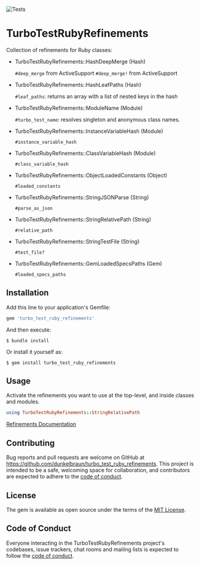 ![Tests](https://github.com/dunkelbraun/turbo-test-ruby-refinements/workflows/Tests/badge.svg?branch=main)


# TurboTestRubyRefinements

Collection of refinements for Ruby classes:

- TurboTestRubyRefinements::HashDeepMerge (Hash)

    ```#deep_merge``` from ActiveSupport
    ```#deep_merge!``` from ActiveSupport
- TurboTestRubyRefinements::HashLeafPaths (Hash)

    ```#leaf_paths```: returns an array with a list of nested keys in the hash
  
- TurboTestRubyRefinements::ModuleName (Module)

    ```#turbo_test_name```: resolves singleton and anonymous class names.

- TurboTestRubyRefinements::InstanceVariableHash (Module)

    ```#instance_variable_hash```
- TurboTestRubyRefinements::ClassVariableHash (Module)

    ```#class_variable_hash```

- TurboTestRubyRefinements::ObjectLoadedConstants (Object)

    ```#loaded_constants```

- TurboTestRubyRefinements::StringJSONParse (String)

    ```#parse_as_json```

- TurboTestRubyRefinements::StringRelativePath (String)

    ```#relative_path```

- TurboTestRubyRefinements::StringTestFile (String)

    ```#test_file?```

- TurboTestRubyRefinements::GemLoadedSpecsPaths (Gem)

    ```#loaded_specs_paths```


## Installation

Add this line to your application's Gemfile:

```ruby
gem 'turbo_test_ruby_refinements'
```

And then execute:

    $ bundle install

Or install it yourself as:

    $ gem install turbo_test_ruby_refinements

## Usage

Activate the refinements you want to use at the top-level, and inside classes and modules.

```ruby
using TurboTestRubyRefinements::StringRelativePath
```


[Refinements Documentation](https://ruby-doc.org/core-2.7.1/doc/syntax/refinements_rdoc.html)

## Contributing

Bug reports and pull requests are welcome on GitHub at https://github.com/dunkelbraun/turbo_test_ruby_refinements. This project is intended to be a safe, welcoming space for collaboration, and contributors are expected to adhere to the [code of conduct](https://github.com/dunkelbraun/turbo_test_ruby_refinements/blob/master/CODE_OF_CONDUCT.md).


## License

The gem is available as open source under the terms of the [MIT License](https://opensource.org/licenses/MIT).

## Code of Conduct

Everyone interacting in the TurboTestRubyRefinements project's codebases, issue trackers, chat rooms and mailing lists is expected to follow the [code of conduct](https://github.com/dunkelbraun/turbo_test_ruby_refinements/blob/master/CODE_OF_CONDUCT.md).
